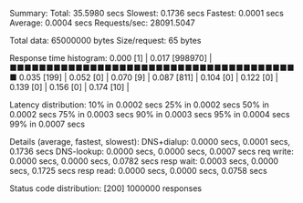 
Summary:
  Total:	35.5980 secs
  Slowest:	0.1736 secs
  Fastest:	0.0001 secs
  Average:	0.0004 secs
  Requests/sec:	28091.5047
  
  Total data:	65000000 bytes
  Size/request:	65 bytes

Response time histogram:
  0.000 [1]	|
  0.017 [998970]	|■■■■■■■■■■■■■■■■■■■■■■■■■■■■■■■■■■■■■■■■
  0.035 [199]	|
  0.052 [0]	|
  0.070 [9]	|
  0.087 [811]	|
  0.104 [0]	|
  0.122 [0]	|
  0.139 [0]	|
  0.156 [0]	|
  0.174 [10]	|


Latency distribution:
  10% in 0.0002 secs
  25% in 0.0002 secs
  50% in 0.0002 secs
  75% in 0.0003 secs
  90% in 0.0003 secs
  95% in 0.0004 secs
  99% in 0.0007 secs

Details (average, fastest, slowest):
  DNS+dialup:	0.0000 secs, 0.0001 secs, 0.1736 secs
  DNS-lookup:	0.0000 secs, 0.0000 secs, 0.0007 secs
  req write:	0.0000 secs, 0.0000 secs, 0.0782 secs
  resp wait:	0.0003 secs, 0.0000 secs, 0.1725 secs
  resp read:	0.0000 secs, 0.0000 secs, 0.0758 secs

Status code distribution:
  [200]	1000000 responses



